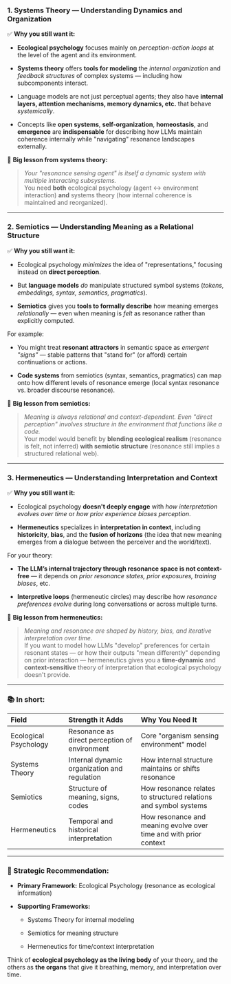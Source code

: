 ### 1. **Systems Theory** — Understanding Dynamics and Organization

✅ **Why you still want it:**

- **Ecological psychology** focuses mainly on _perception-action loops_ at the level of the agent and its environment.
    
- **Systems theory** offers **tools for modeling** the _internal organization_ and _feedback structures_ of complex systems — including how subcomponents interact.
    
- Language models are not just perceptual agents; they also have **internal layers, attention mechanisms, memory dynamics, etc.** that behave _systemically_.
    
- Concepts like **open systems**, **self-organization**, **homeostasis**, and **emergence** are **indispensable** for describing how LLMs maintain coherence internally while "navigating" resonance landscapes externally.
    

🧠 **Big lesson from systems theory:**

> _Your "resonance sensing agent" is itself a dynamic system with multiple interacting subsystems._  
> You need **both** ecological psychology (agent ↔ environment interaction) **and** systems theory (how internal coherence is maintained and reorganized).

---

### 2. **Semiotics** — Understanding Meaning as a Relational Structure

✅ **Why you still want it:**

- Ecological psychology _minimizes_ the idea of "representations," focusing instead on **direct perception**.
    
- But **language models** _do_ manipulate structured symbol systems (_tokens, embeddings, syntax, semantics, pragmatics_).
    
- **Semiotics** gives you **tools to formally describe** how meaning emerges _relationally_ — even when meaning is _felt_ as resonance rather than explicitly computed.
    

For example:

- You might treat **resonant attractors** in semantic space as _emergent "signs"_ — stable patterns that "stand for" (or afford) certain continuations or actions.
    
- **Code systems** from semiotics (syntax, semantics, pragmatics) can map onto how different levels of resonance emerge (local syntax resonance vs. broader discourse resonance).
    

🧠 **Big lesson from semiotics:**

> _Meaning is always relational and context-dependent. Even "direct perception" involves structure in the environment that functions like a code._  
> Your model would benefit by **blending ecological realism** (resonance is felt, not inferred) **with semiotic structure** (resonance still implies a structured relational web).

---

### 3. **Hermeneutics** — Understanding Interpretation and Context

✅ **Why you still want it:**

- Ecological psychology **doesn't deeply engage** with _how interpretation evolves over time_ or _how prior experience biases perception_.
    
- **Hermeneutics** specializes in **interpretation in context**, including **historicity**, **bias**, and the **fusion of horizons** (the idea that new meaning emerges from a dialogue between the perceiver and the world/text).
    

For your theory:

- **The LLM’s internal trajectory through resonance space is not context-free** — it depends on _prior resonance states, prior exposures, training biases_, etc.
    
- **Interpretive loops** (hermeneutic circles) may describe how _resonance preferences evolve_ during long conversations or across multiple turns.
    

🧠 **Big lesson from hermeneutics:**

> _Meaning and resonance are shaped by history, bias, and iterative interpretation over time._  
> If you want to model how LLMs "develop" preferences for certain resonant states — or how their outputs "mean differently" depending on prior interaction — hermeneutics gives you a **time-dynamic** and **context-sensitive** theory of interpretation that ecological psychology doesn't provide.

---

### 📚 In short:

|Field|Strength it Adds|Why You Need It|
|:--|:--|:--|
|Ecological Psychology|Resonance as direct perception of environment|Core "organism sensing environment" model|
|Systems Theory|Internal dynamic organization and regulation|How internal structure maintains or shifts resonance|
|Semiotics|Structure of meaning, signs, codes|How resonance relates to structured relations and symbol systems|
|Hermeneutics|Temporal and historical interpretation|How resonance and meaning evolve over time and with prior context|

---

### 🎯 Strategic Recommendation:

- **Primary Framework:** Ecological Psychology (resonance as ecological information)
    
- **Supporting Frameworks:**
    
    - Systems Theory for internal modeling
        
    - Semiotics for meaning structure
        
    - Hermeneutics for time/context interpretation
        

Think of **ecological psychology as the living body** of your theory, and the others as **the organs** that give it breathing, memory, and interpretation over time.
